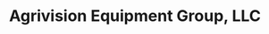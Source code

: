 ---
title: "Agrivision Equipment Group, LLC"
url: /glenwood/agrivision-equipment-group-llc/
shop: agrarian
---